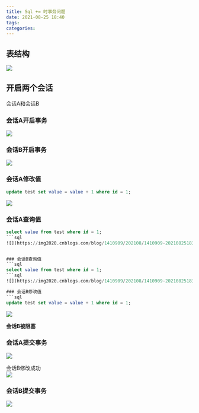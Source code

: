 ```yaml
---
title: Sql += 时事务问题
date: 2021-08-25 18:40
tags: 
categories: 
---
```


<!--more-->

## 表结构

![](https://img2020.cnblogs.com/blog/1410909/202108/1410909-20210825183204141-533674468.png)

## 开启两个会话

会话A和会话B

### 会话A开启事务

![](https://img2020.cnblogs.com/blog/1410909/202108/1410909-20210825183349251-339977943.png)

### 会话B开启事务

![](https://img2020.cnblogs.com/blog/1410909/202108/1410909-20210825183424015-928377680.png)

### 会话A修改值

```sql
update test set value = value + 1 where id = 1;
```

![](https://img2020.cnblogs.com/blog/1410909/202108/1410909-20210825183520571-901495578.png)

### 会话A查询值

```sql
select value from test where id = 1;
```sql
![](https://img2020.cnblogs.com/blog/1410909/202108/1410909-20210825183558512-1669303133.png)


### 会话B查询值
```sql
select value from test where id = 1;
```sql
![](https://img2020.cnblogs.com/blog/1410909/202108/1410909-20210825183638953-1458746126.png)

### 会话B修改值
```sql
update test set value = value + 1 where id = 1;
```

![](https://img2020.cnblogs.com/blog/1410909/202108/1410909-20210825183708298-1495738261.png)

**会话B被阻塞**

### 会话A提交事务

![](https://img2020.cnblogs.com/blog/1410909/202108/1410909-20210825183837154-1483128401.png)

会话B修改成功  
![](https://img2020.cnblogs.com/blog/1410909/202108/1410909-20210825183914350-1998235418.png)

### 会话B提交事务

![](https://img2020.cnblogs.com/blog/1410909/202108/1410909-20210825183939532-798390138.png)